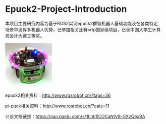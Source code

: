 # Epuck2-Project-Introduction
本项目主要研究内容为基于ROS2实现epuck2群智机器人基础功能及在各类特定场景中发挥多机器人优势，已参加相关比赛srtp国家级项目，已获中国大学生计算机设计大赛三等奖。

<img src="1.硬件介绍/e-puck2.jpg" width="30%">



epuck2相关资料：http://www.rosrobot.cn/?tags=36

pi-puck相关资料：http://www.rosrobot.cn/?cate=11

计设文档链接：https://pan.baidu.com/s/1LhhflCOCaNtV8-GXzQexBA
